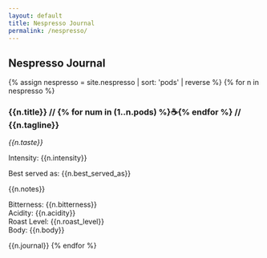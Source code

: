 ```yaml
---
layout: default
title: Nespresso Journal
permalink: /nespresso/
---
```

## Nespresso Journal
{% assign nespresso = site.nespresso | sort: 'pods' | reverse %}
{% for n in nespresso %}
  <br/>
  <h3>{{n.title}} // {% for num in (1..n.pods) %}☕{% endfor %} // {{n.tagline}}</h3>
  <em>{{n.taste}}</em>

  Intensity: {{n.intensity}}

  Best served as: {{n.best_served_as}}

  {{n.notes}}

  Bitterness: {{n.bitterness}}<br/>
  Acidity: {{n.acidity}}<br/>
  Roast Level: {{n.roast_level}}<br/>
  Body: {{n.body}}

  {{n.journal}}
{% endfor %}
